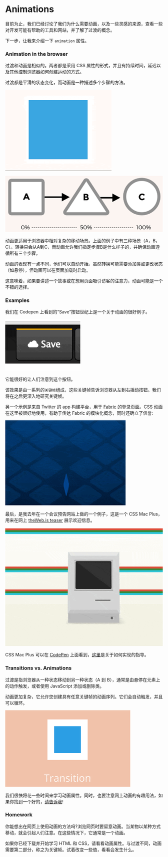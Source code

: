 # Animations

目前为止，我们已经讨论了我们为什么需要动画，以及一些灵感的来源，查看一些对开发可能有帮助的工具和网站，并了解了过渡的概念。

下一步，让我来介绍一下 `animation` 属性。

### Animation in the browser

过渡和动画是相似的。两者都是采用 CSS 属性的形式，并且有持续时间，延迟以及其他控制浏览器如何创建运动的方式。

过渡都是平滑的状态变化，而动画是一种描述多个步骤的方法。

![Transitions: A to B](/images/ab-min.gif)

![Animations: A to B to C](/images/abc.png)

动画更适用于浏览器中相对复杂的移动场景。上面的例子中有三种场景（A，B，C）。转换只会从A到C，而动画允许我们指定步骤B是什么样子的，并确保动画遵循所有三个步骤。

动画的表现有一点不同，他们可以自动开始。虽然转换可能需要添加类或更改状态（如悬停），但动画可以在页面加载时启动。

这意味着，如果要讲述一个故事或在想用页面吸引访客的注意力，动画可能是一个不错的选择。

### Examples

我们在 Codepen 上看到的“Save”按钮世纪上是一个关于动画的很好例子。

![Save Button on CodePen](/images/save_button-min.gif)

它能很好的让人们注意到这个按钮。

该效果是由一系列的`关键帧`组成，这些关键帧告诉浏览器从左到右摇动按钮。我们将在之后更深入地研究关键帧。

另一个示例是来自 Twitter 的 app 构建平台，用于 [Fabric](https://get.fabric.io/) 的登录页面。CSS 动画在这里被很好地使用，有助于传达 Fabric 的模块化概念，同时还确立了信誉:

![Fabric hero image animation](/images/fabric-min.gif)

最后，是我去年在一个会议预告网站上做的一个例子，这是一个 CSS Mac Plus，用来在网上 [theWeb.is teaser](http://theweb.is/) 展示欢迎信息。

![Mac Plus created using CSS](/images/macplus-min.gif)

CSS Mac Plus 可以在 [CodePen](https://codepen.io/donovanh/full/HGqjp/) 上面看到，[这里](https://cssanimation.rocks/macplus/)是关于如何实现的指导。

### Transitions vs. Animations

过渡是指浏览器从一种状态移动到另一种状态（A 到 B），通常是由悬停在元素上的动作触发，或者使用 JavaScript 添加或删除类。

动画更加复杂，它允许您创建具有任意关键帧的动画序列。它们会自动触发，并且可以循环。

![Transition vs Animation](/images/transitions-animations-min.gif)

我们很快将花一些时间来学习动画属性。同时，也要注意网上动画的有趣用法，如果你找到一个好的，[请告诉我](mailto:donovan@cssanimation.rocks)!

### Homework

你能想出在网页上使用动画的方法吗?浏览网页时要留意动画。当某物以某种方式移动，就会引起人们注意。在这些情况下，它通常是一个动画。

如果你已经下载并开始学习 HTML 和 CSS，请看看动画属性。与过渡不同，动画需要第二部分，称之为关键帧。试着改变一些值，看看会发生什么。
